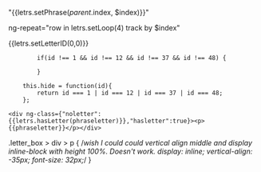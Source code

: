 "{{letrs.setPhrase($parent.$index, $index)}}"
<!--ng-class={'notvisible':{{letrs.hide(letrs.setLetterID($parent.$index, $index))}}}-->

 ng-repeat="row in letrs.setLoop(4) track by $index"

{{letrs.setLetterID(0,0)}}

			if(id !== 1 && id !== 12 && id !== 37 && id !== 48) {
				
			}

		this.hide = function(id){
			return id === 1 | id === 12 | id === 37 | id === 48;
		};

	<div ng-class={"noletter":{{letrs.hasLetter(phraseletter)}},"hasletter":true}><p>{{phraseletter}}</p></div>

.letter_box > div > p {
	/*wish I could could vertical align middle and display inline-block with height 100%. Doesn't work.
	display: inline;
	vertical-align: -35px;
	font-size: 32px;*/
}